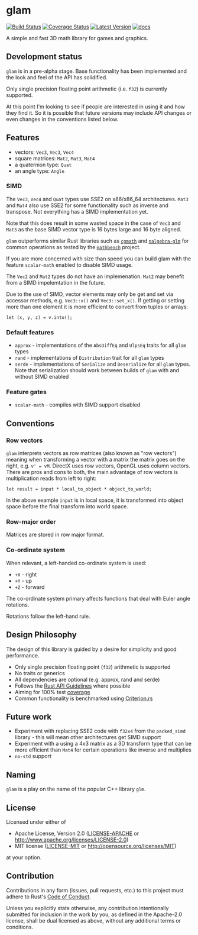 # glam

[![Build Status]][travis-ci] [![Coverage Status]][coveralls.io]
[![Latest Version]][crates.io] [![docs]][docs.rs]

A simple and fast 3D math library for games and graphics.

## Development status

`glam` is in a pre-alpha stage. Base functionality has been implemented and the
look and feel of the API has solidified.

Only single precision floating point arithmetic (i.e. `f32`) is currently
supported.

At this point I'm looking to see if people are interested in using it and how
they find it. So it is possible that future versions may include API changes or
even changes in the conventions listed below.

## Features

* vectors: `Vec3`, `Vec3`, `Vec4`
* square matrices: `Mat2`, `Mat3`, `Mat4`
* a quaternion type: `Quat`
* an angle type: `Angle`

### SIMD

The `Vec3`, `Vec4` and `Quat` types use SSE2 on x86/x86_64 architectures. `Mat3`
and `Mat4` also use SSE2 for some functionality such as inverse and transpose.
Not everything has a SIMD implementation yet.

Note that this does result in some wasted space in the case of `Vec3` and `Mat3`
as the base SIMD vector type is 16 bytes large and 16 byte aligned.

`glam` outperforms similar Rust libraries such as [`cgmath`][cgmath] and
[`nalgebra-glm`][nalgebra-glm] for common operations as tested by the [`mathbench`][mathbench]
project.

If you are more concerned with size than speed you can build glam with the
feature `scalar-math` enabled to disable SIMD usage.

The `Vec2` and `Mat2` types do not have an implemenation. `Mat2` may benefit
from a SIMD impelemtation in the future.

Due to the use of SIMD, vector elements may only be get and set via accessor
methods, e.g. `Vec3::x()` and `Vec3::set_x()`. If getting or setting more than
one element it is more efficient to convert from tuples or arrays:

```
let (x, y, z) = v.into();
```

### Default features

* `approx` - implementations of the `AbsDiffEq` and `UlpsEq` traits for all
  `glam` types
* `rand` - implementations of `Distribution` trait for all `glam` types
* `serde` - implementations of `Serialize` and `Deserialize` for all `glam`
  types. Note that serialization should work between builds of `glam` with and
  without SIMD enabled

### Feature gates

* `scalar-math` - compiles with SIMD support disabled

## Conventions

### Row vectors

`glam` interprets vectors as row matrices (also known as "row vectors") meaning
when transforming a vector with a matrix the matrix goes on the right, e.g. `v'
= vM`.  DirectX uses row vectors, OpenGL uses column vectors. There are pros and
cons to both, the main advantage of row vectors is multiplication reads from
left to right:

```
let result = input * local_to_object * object_to_world;
```

In the above example `input` is in local space, it is transformed into object
space before the final transform into world space.

### Row-major order

Matrices are stored in row major format.

### Co-ordinate system

When relevant, a left-handed co-ordinate system is used:

* `+X` - right
* `+Y` - up
* `+Z` - forward

The co-ordinate system primary affects functions that deal with Euler angle
rotations.

Rotations follow the left-hand rule.

## Design Philosophy

The design of this library is guided by a desire for simplicity and good
performance.

* Only single precision floating point (`f32`) arithmetic is supported
* No traits or generics
* All dependencies are optional (e.g. approx, rand and serde)
* Follows the [Rust API Guidelines] where possible
* Aiming for 100% test [coverage][coveralls.io]
* Common functionality is benchmarked using [Criterion.rs]

## Future work

* Experiment with replacing SSE2 code with `f32x4` from the `packed_simd`
  library - this will mean other architectures get SIMD support
* Experiment with a using a 4x3 matrix as a 3D transform type that can be more
  efficient than `Mat4` for certain operations like inverse and multiplies
* `no-std` support

## Naming

`glam` is a play on the name of the popular C++ library `glm`.

## License

Licensed under either of

* Apache License, Version 2.0 ([LICENSE-APACHE](LICENSE-APACHE)
  or http://www.apache.org/licenses/LICENSE-2.0)
* MIT license ([LICENSE-MIT](LICENSE-MIT)
  or http://opensource.org/licenses/MIT)

at your option.

## Contribution

Contributions in any form (issues, pull requests, etc.) to this project must
adhere to Rust's [Code of Conduct].

Unless you explicitly state otherwise, any contribution intentionally submitted
for inclusion in the work by you, as defined in the Apache-2.0 license, shall be
dual licensed as above, without any additional terms or conditions.

[Build Status]: https://travis-ci.org/bitshifter/glam-rs.svg?branch=master
[travis-ci]: https://travis-ci.org/bitshifter/glam-rs
[Coverage Status]: https://coveralls.io/repos/github/bitshifter/glam-rs/badge.svg?branch=master
[coveralls.io]: https://coveralls.io/github/bitshifter/glam-rs?branch=master
[Code of Conduct]: https://www.rust-lang.org/en-US/conduct.html
[Latest Version]: https://img.shields.io/crates/v/glam.svg
[crates.io]: https://crates.io/crates/glam/
[docs]: https://docs.rs/glam/badge.svg
[docs.rs]: https://docs.rs/glam/
[Rust API Guidelines]: https://rust-lang-nursery.github.io/api-guidelines/
[Criterion.rs]: https://bheisler.github.io/criterion.rs/book/index.html
[cgmath]: https://github.com/rustgd/cgmath
[nalgebra-glm]: https://github.com/rustsim/nalgebra
[mathbench]: https://github.com/bitshifter/mathbench-rs

